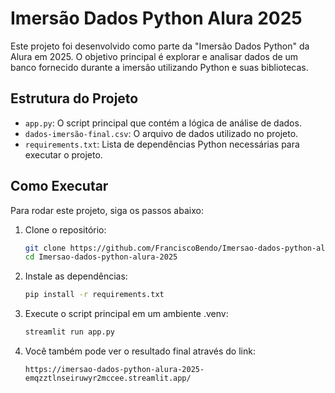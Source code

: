 # Imersão Dados Python Alura 2025

Este projeto foi desenvolvido como parte da "Imersão Dados Python" da Alura em 2025. O objetivo principal é explorar e analisar dados de um banco fornecido durante a imersão utilizando Python e suas bibliotecas.

## Estrutura do Projeto

  * `app.py`: O script principal que contém a lógica de análise de dados.
  * `dados-imersão-final.csv`: O arquivo de dados utilizado no projeto.
  * `requirements.txt`: Lista de dependências Python necessárias para executar o projeto.

## Como Executar

Para rodar este projeto, siga os passos abaixo:

1.  Clone o repositório:
    ```bash
    git clone https://github.com/FranciscoBendo/Imersao-dados-python-alura-2025.git
    cd Imersao-dados-python-alura-2025
    ```
2.  Instale as dependências:
    ```bash
    pip install -r requirements.txt
    ```
3.  Execute o script principal em um ambiente .venv:
    ```bash
    streamlit run app.py
    ```
4.  Você também pode ver o resultado final através do link:
    ```
    https://imersao-dados-python-alura-2025-emqzztlnseiruwyr2mccee.streamlit.app/
    ```

